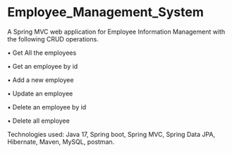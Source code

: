 # Employee_Management_System

A Spring MVC web application for Employee Information Management with the following CRUD operations.

• Get All the employees




• Get an employee by id

• Add a new employee

• Update an employee

• Delete an employee by id

• Delete all employee

Technologies used: Java 17, Spring boot, Spring MVC, Spring Data JPA, Hibernate, Maven, MySQL, postman.
